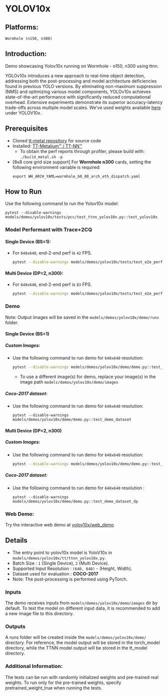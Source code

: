 # YOLOV10x

## Platforms:
    Wormhole (n150, n300)

## Introduction:
Demo showcasing Yolov10x running on Wormhole - n150, n300 using ttnn.

YOLOv10x introduces a new approach to real-time object detection, addressing both the post-processing and model architecture deficiencies found in previous YOLO versions. By eliminating non-maximum suppression (NMS) and optimizing various model components, YOLOv10x achieves state-of-the-art performance with significantly reduced computational overhead. Extensive experiments demonstrate its superior accuracy-latency trade-offs across multiple model scales. We've used weights available [here](https://docs.ultralytics.com/models/yolov10x/#performance) under YOLOV10x.

## Prerequisites
- Cloned [tt-metal repository](https://github.com/tenstorrent/tt-metal) for source code
- Installed: [TT-Metalium™ / TT-NN™](https://github.com/tenstorrent/tt-metal/blob/main/INSTALLING.md)
  - To obtain the perf reports through profiler, please build with: `./build_metal.sh -p`
- [8x8 core grid size support] For **Wormhole n300** cards, setting the following environment variable is required:
   ```
   export WH_ARCH_YAML=wormhole_b0_80_arch_eth_dispatch.yaml
   ```

## How to Run
Use the following command to run the Yolov10x model:
```
pytest --disable-warnings models/demos/yolov10x/tests/pcc/test_ttnn_yolov10x.py::test_yolov10x
```

### Model Performant with Trace+2CQ
#### Single Device (BS=1):
- For `640x640`, end-2-end perf is `42` FPS.

  ```bash
  pytest --disable-warnings models/demos/yolov10x/tests/test_e2e_performant.py::test_e2e_performant
  ```

#### Multi Device (DP=2, n300):
- For `640x640`, end-2-end perf is `83` FPS.

  ```bash
  pytest --disable-warnings models/demos/yolov10x/tests/test_e2e_performant.py::test_e2e_performant_dp
  ```

### Demo
Note: Output images will be saved in the `models/demos/yolov10x/demo/runs` folder.

#### Single Device (BS=1)
##### Custom Images:
- Use the following command to run demo for `640x640` resolution:

    ```bash
    pytest --disable-warnings models/demos/yolov10x/demo/demo.py::test_demo
    ```
  - To use a different image(s) for demo, replace your image(s) in the image path `models/demos/yolov10x/demo/images`

##### Coco-2017 dataset:
- Use the following command to run demo for `640x640` resolution:
  ```
  pytest --disable-warnings models/demos/yolov10x/demo/demo.py::test_demo_dataset
  ```

#### Multi Device (DP=2, n300)
##### Custom Images:
- Use the following command to run demo for `640x640` resolution:
  ```bash
  pytest --disable-warnings models/demos/yolov10x/demo/demo.py::test_demo_dp
  ```

##### Coco-2017 dataset:
- Use the following command to run demo for `640x640` resolution :

  ```
  pytest --disable-warnings models/demos/yolov10x/demo/demo.py::test_demo_dataset_dp
  ```

### Web Demo:
Try the interactive web demo at [yolov10x/web_demo](https://github.com/tenstorrent/tt-metal/blob/main/models/demos/yolov10x/web_demo/README.md)

## Details
- The entry point to yolov10x model is YoloV10x in `models/demos/yolov10x/tt/ttnn_yolov10x.py`.
- Batch Size : `1` (Single Device), `2` (Multi Device).
- Supported Input Resolution : `(640, 640)` - (Height, Width).
- Dataset used for evaluation : **COCO-2017**
- Note: The post-processing is performed using PyTorch.

### Inputs
The demo receives inputs from `models/demos/yolov10x/demo/images` dir by default. To test the model on different input data, it is recommended to add a new image file to this directory.

### Outputs
A runs folder will be created inside the `models/demos/yolov10x/demo/` directory. For reference, the model output will be stored in the torch_model directory, while the TTNN model output will be stored in the tt_model directory.

### Additional Information:
The tests can be run with  randomly initialized weights and pre-trained real weights.  To run only for the pre-trained weights, specify pretrained_weight_true when running the tests.
